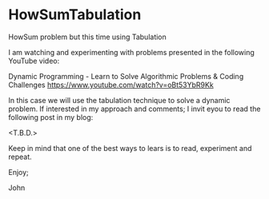 # HowSumTabulation
HowSum problem but this time using Tabulation

I am watching and experimenting with problems presented in the following
YouTube video:

Dynamic Programming - Learn to Solve Algorithmic Problems & Coding Challenges
https://www.youtube.com/watch?v=oBt53YbR9Kk

In this case we will use the tabulation technique to solve a dynamic problem.
If interested in my approach and comments; I invit eyou to read the following
post in my blog:

<T.B.D.>

Keep in mind that one of the best ways to lears is to read, experiment and repeat.

Enjoy;

John
